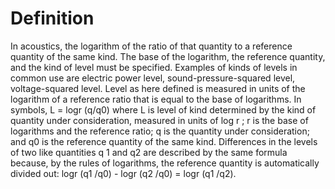 # Definition

In acoustics, the logarithm of the ratio of that quantity to a reference
quantity of the same kind. The base of the logarithm, the reference
quantity, and the kind of level must be specified. Examples of kinds of
levels in common use are electric power level, sound-pressure-squared
level, voltage-squared level. Level as here defined is measured in units
of the logarithm of a reference ratio that is equal to the base of
logarithms. In symbols, L = logr (q/q0) where L is level of kind
determined by the kind of quantity under consideration, measured in
units of log r ; r is the base of logarithms and the reference ratio; q
is the quantity under consideration; and q0 is the reference quantity of
the same kind. Differences in the levels of two like quantities q 1 and
q2 are described by the same formula because, by the rules of
logarithms, the reference quantity is automatically divided out: logr
(q1 /q0) - logr (q2 /q0) = logr (q1 /q2).
